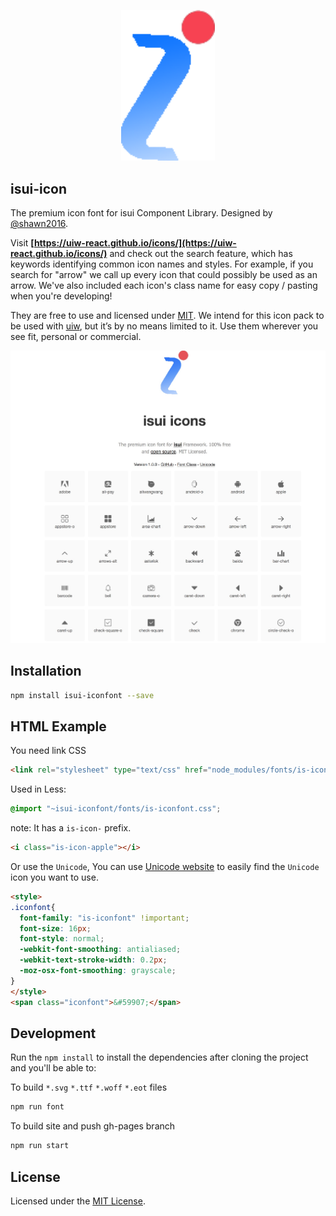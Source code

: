 <p align="center">
  <a href="https://github.com/shawn2016/icons.git">
    <img width="150" src="https://github.com/shawn2016/icons/blob/master/favicon.png?sanitize=true">
  </a>
</p>


isui-icon
---

The premium icon font for  isui Component Library. Designed by [@shawn2016](https://github.com/shawn2016/icons.git). 

Visit **[https://uiw-react.github.io/icons/](https://uiw-react.github.io/icons/)** and check out the search feature, which has keywords identifying common icon names and styles. For example, if you search for "arrow" we call up every icon that could possibly be used as an arrow. We've also included each icon's class name for easy copy / pasting when you're developing!

They are free to use and licensed under [MIT](https://opensource.org/licenses/MIT). We intend for this icon pack to be used with [uiw](https://uiw-react.github.io), but it’s by no means limited to it. Use them wherever you see fit, personal or commercial. 

<p align="center">
  <a href="https://uiw-react.github.io/icons">
    <img src="https://github.com/shawn2016/icons/blob/master/test.png">
  </a>
</p>

## Installation

```bash
npm install isui-iconfont --save
```

## HTML Example

You need link CSS

```html
<link rel="stylesheet" type="text/css" href="node_modules/fonts/is-iconfont.css">
```

Used in Less:

```css
@import "~isui-iconfont/fonts/is-iconfont.css";
```

note: It has a `is-icon-` prefix. 

```html
<i class="is-icon-apple"></i>
```

Or use the `Unicode`, You can use [Unicode website](https://github.com/shawn2016/icons/unicode.html) to easily find the `Unicode` icon you want to use. 

```html
<style>
.iconfont{
  font-family: "is-iconfont" !important;
  font-size: 16px;
  font-style: normal;
  -webkit-font-smoothing: antialiased;
  -webkit-text-stroke-width: 0.2px;
  -moz-osx-font-smoothing: grayscale;
}
</style>
<span class="iconfont">&#59907;</span>
```

## Development

Run the `npm install` to install the dependencies after cloning the project and you'll be able to:

To build `*.svg` `*.ttf` `*.woff` `*.eot` files

```bash
npm run font
```

To build site and push gh-pages branch

```bash
npm run start
```

## License

Licensed under the [MIT License](https://opensource.org/licenses/MIT).
